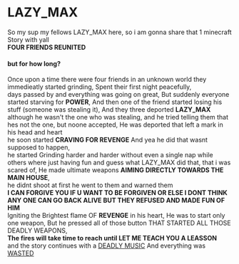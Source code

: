 <html>
 <body>
<h1>LAZY_MAX</h1>
<p>So my sup my fellows LAZY_MAX here, so i am gonna share that 1 minecraft Story with yall<br> <strong>FOUR FRIENDS REUNITED</strong><br><h4>but for how long?</h4>
Once upon a time there were four friends in an unknown world they immedieatly started grinding, Spent their first night peacefully,<br> days passed by and everything was going on great, But suddenly everyone started starving for <strong>POWER</strong>, And then one of the friend started losing his stuff (someone was stealing it), And they three deported <strong>LAZY_MAX</strong><br> although he wasn't the one who was stealing, and he tried telling them that hes not the one, but noone accepted, He was deported that left a mark in his head and heart<br> he soon started <strong>CRAVING FOR REVENGE</strong> And yea he did that wasnt supposed to happen,<br> 
he started Grinding harder and harder without even a single nap while others where just having fun and guess what LAZY_MAX did that, 
 that i was scared of, He made ultimate weapons <strong>AIMING DIRECTLY TOWARDS THE MAIN HOUSE</strong>, <br>he didnt shoot at first he went to them and warned them <br><strong>I CAN FORGIVE YOU IF U WANT TO BE FORGIVEN OR ELSE I DONT THINK ANY ONE CAN GO BACK ALIVE BUT THEY REFUSED AND MADE FUN OF HIM</strong><br> Igniting the Brightest flame OF <strong>REVENGE</strong> in his heart, He was to start only one weapon, But he pressed all of those button THAT STARTED ALL THOSE DEADLY WEAPONS, <br><strong>The fires will take time to reach until LET ME TEACH YOU A LEASSON</strong><br> and the story continues with a <a href="https://www.youtube.com/watch?v=AK6GTg6R8fE">DEADLY MUSIC</a> And everything was <a href="https://youtu.be/4QtltZqrzmQ?si=yFsVRQU8y9GXARK_">WASTED</a></p>
 </body>
</html>
